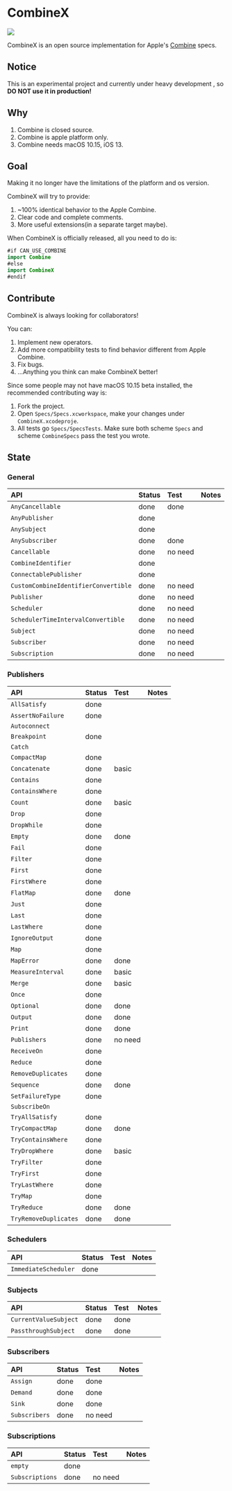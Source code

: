 # CombineX

<img src="https://img.shields.io/travis/luoxiu/CombineX.svg">

CombineX is an open source implementation for Apple's [Combine](https://developer.apple.com/documentation/combine) specs.

## Notice

This is an experimental project and currently under heavy development , so **DO NOT use it in production!**

## Why

1. Combine is closed source.
2. Combine is apple platform only.
3. Combine needs macOS 10.15, iOS 13.

## Goal

Making it no longer have the limitations of the platform and os version. 

CombineX will try to provide:

1. ~100% identical behavior to the Apple Combine.
2. Clear code and complete comments.
3. More useful extensions(in a separate target maybe).

When CombineX is officially released, all you need to do is:

```swift
#if CAN_USE_COMBINE
import Combine
#else
import CombineX
#endif
```

## Contribute

CombineX is always looking for collaborators! 

You can:

1. Implement new operators.
2. Add more compatibility tests to find behavior different from Apple Combine.
3. Fix bugs.
4. ...Anything you think can make CombineX better!

Since some people may not have macOS 10.15 beta installed, the recommended contributing way is: 

1. Fork the project.
2. Open `Specs/Specs.xcworkspace`, make your changes under `CombineX.xcodeproje`. 
3. All tests go `Specs/SpecsTests`. Make sure both scheme `Specs` and scheme `CombineSpecs` pass the test you wrote.

## State

### General

| API | Status | Test | Notes |
|:--|:--|:--|:--|
|`AnyCancellable`| done | done |   |
|`AnyPublisher`| done |   |   |
|`AnySubject`| done |   |   |
|`AnySubscriber`| done | done |   |
|`Cancellable`| done | no need |   |
|`CombineIdentifier`| done |   |   |
|`ConnectablePublisher`| done |   |   |
|`CustomCombineIdentifierConvertible`| done | no need |   |
|`Publisher`| done | no need |   |
|`Scheduler`| done | no need |   |
|`SchedulerTimeIntervalConvertible`| done | no need |   |
|`Subject`| done | no need |   |
|`Subscriber`| done | no need |   |
|`Subscription`| done | no need |   |

### Publishers

| API | Status | Test | Notes |
|:--|:--|:--|:--|
|`AllSatisfy`| done |   |   |
|`AssertNoFailure`| done |   |   |
|`Autoconnect`|   |   |   |
|`Breakpoint`| done |   |   |
|`Catch`|   |   |   |
|`CompactMap`| done |   |   |
|`Concatenate`| done | basic |   |
|`Contains`| done |   |   |
|`ContainsWhere`| done |   |   |
|`Count`| done | basic |   |
|`Drop`| done |   |   |
|`DropWhile`| done |   |   |
|`Empty`| done | done |   |
|`Fail`| done |   |   |
|`Filter`| done |   |   |
|`First`| done |   |   |
|`FirstWhere`| done |   |   |
|`FlatMap`| done | done |   |
|`Just`| done |   |   |
|`Last`| done |   |   |
|`LastWhere`| done |   |   |
|`IgnoreOutput`| done |   |   |
|`Map`| done |   |   |
|`MapError`| done | done |   |
|`MeasureInterval`| done | basic |   |
|`Merge`| done | basic |   |
|`Once`| done |   |   |
|`Optional`| done | done |   |
|`Output`| done | done |   |
|`Print`| done | done |   |
|`Publishers`| done | no need |   |
|`ReceiveOn`| done |   |   |
|`Reduce`| done |   |   |
|`RemoveDuplicates`| done |   |   |
|`Sequence`| done | done |   |
|`SetFailureType`| done |   |   |
|`SubscribeOn`|   |   |   |
|`TryAllSatisfy`| done |   |   |
|`TryCompactMap`| done | done |   |
|`TryContainsWhere`| done |   |   |
|`TryDropWhere`| done | basic |   |
|`TryFilter`| done |   |   |
|`TryFirst`| done |   |   |
|`TryLastWhere`| done |   |   |
|`TryMap`| done |   |   |
|`TryReduce`| done | done |   |
|`TryRemoveDuplicates`| done | done |   |

### Schedulers

| API | Status | Test | Notes |
|:--|:--|:--|:--|
|`ImmediateScheduler`| done |   |   |

### Subjects

| API | Status | Test | Notes |
|:--|:--|:--|:--|
|`CurrentValueSubject`| done | done |   |
|`PassthroughSubject`| done | done |   |

### Subscribers

| API | Status | Test | Notes |
|:--|:--|:--|:--|
|`Assign`| done | done  |   |
|`Demand`| done | done |   |
|`Sink`| done | done |   |
|`Subscribers`| done  | no need |   |

### Subscriptions

| API | Status | Test | Notes |
|:--|:--|:--|:--|
|`empty`| done  |   |   |
|`Subscriptions`| done  | no need |   |
